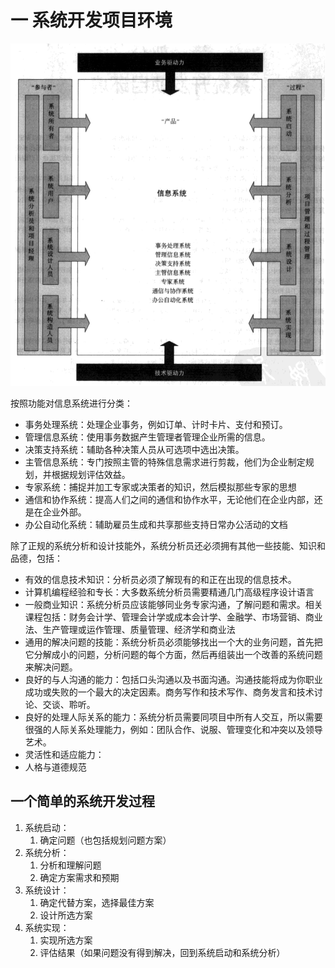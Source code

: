 # 一 系统开发项目环境

![深度截图_选择区域_20200310102909](picture/深度截图_选择区域_20200310102909.png)

按照功能对信息系统进行分类：

- 事务处理系统：处理企业事务，例如订单、计时卡片、支付和预订。
- 管理信息系统：使用事务数据产生管理者管理企业所需的信息。
- 决策支持系统：辅助各种决策人员从可选项中选出决策。
- 主管信息系统：专门按照主管的特殊信息需求进行剪裁，他们为企业制定规划，并根据规划评估效益。
- 专家系统：捕捉并加工专家或决策者的知识，然后模拟那些专家的思想
- 通信和协作系统：提高人们之间的通信和协作水平，无论他们在企业内部，还是在企业外部。
- 办公自动化系统：辅助雇员生成和共享那些支持日常办公活动的文档

除了正规的系统分析和设计技能外，系统分析员还必须拥有其他一些技能、知识和品德，包括：

- 有效的信息技术知识：分析员必须了解现有的和正在出现的信息技术。
- 计算机编程经验和专长：大多数系统分析员需要精通几门高级程序设计语言
- 一般商业知识：系统分析员应该能够同业务专家沟通，了解问题和需求。相关课程包括：财务会计学、管理会计学或成本会计学、金融学、市场营销、商业法、生产管理或运作管理、质量管理、经济学和商业法
- 通用的解决问题的技能：系统分析员必须能够找出一个大的业务问题，首先把它分解成小的问题，分析问题的每个方面，然后再组装出一个改善的系统问题来解决问题。
- 良好的与人沟通的能力：包括口头沟通以及书面沟通。沟通技能将成为你职业成功或失败的一个最大的决定因素。商务写作和技术写作、商务发言和技术讨论、交谈、聆听。
- 良好的处理人际关系的能力：系统分析员需要同项目中所有人交互，所以需要很强的人际关系处理能力，例如：团队合作、说服、管理变化和冲突以及领导艺术。
- 灵活性和适应能力：
- 人格与道德规范

## 一个简单的系统开发过程

1. 系统启动：
   1. 确定问题（也包括规划问题方案）
2. 系统分析：
   1. 分析和理解问题
   2. 确定方案需求和预期
3. 系统设计：
   1. 确定代替方案，选择最佳方案
   2. 设计所选方案
4. 系统实现：
   1. 实现所选方案
   2. 评估结果（如果问题没有得到解决，回到系统启动和系统分析）

